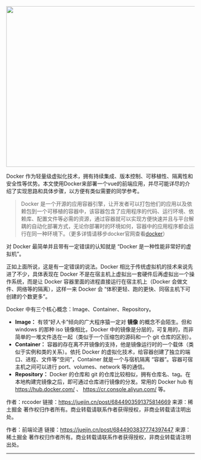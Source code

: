 <img src="https://fastly.jsdelivr.net/gh/webyang-male/yangimgs/docker.webp" style="width:760px;height:430px;"/>

Docker 作为轻量级虚拟化技术，拥有持续集成、版本控制、可移植性、隔离性和安全性等优势。本文使用Docker来部署一个vue的前端应用，并尽可能详尽的介绍了实现思路和具体步骤，以方便有类似需要的同学参考。

> Docker 是一个开源的应用容器引擎，让开发者可以打包他们的应用以及依赖包到一个可移植的容器中，该容器包含了应用程序的代码、运行环境、依赖库、配置文件等必需的资源，通过容器就可以实现方便快速并且与平台解耦的自动化部署方式，无论你部署时的环境如何，容器中的应用程序都会运行在同一种环境下。（更多详情请移步docker官网查看[docker](https://link.juejin.cn?target=https%3A%2F%2Fwww.docker.com%2F)）

对 Docker 最简单并且带有一定错误的认知就是 “Docker 是一种性能非常好的虚拟机”。

正如上面所说，这是有一定错误的说法。Docker 相比于传统虚拟机的技术来说先进了不少，具体表现在 Docker 不是在宿主机上虚拟出一套硬件后再虚拟出一个操作系统，而是让 Docker 容器里面的进程直接运行在宿主机上（Docker 会做文件、网络等的隔离），这样一来 Docker 会 “体积更轻、跑的更快、同宿主机下可创建的个数更多”。

Docker 中有三个核心概念：Image、Container、Repository。

- **Image：** 有领“好人卡”倾向的广大程序猿一定对 **镜像** 的概念不会陌生。但和 windows 的那种 iso 镜像相比，Docker 中的镜像是分层的，可复用的，而非简单的一堆文件迭在一起（类似于一个压缩包的源码和一个 git 仓库的区别）。
- **Container：** 容器的存在离不开镜像的支持，他是镜像运行时的一个载体（类似于实例和类的关系）。依托 Docker 的虚拟化技术，给容器创建了独立的端口、进程、文件等“空间”，Container 就是一个与宿机隔离 “容器”。容器可宿主机之间可以进行 port、volumes、network 等的通信。
- **Repository：** Docker 的仓库和 git 的仓库比较相似，拥有仓库名、tag。在本地构建完镜像之后，即可通过仓库进行镜像的分发。常用的 Docker hub 有 https://hub.docker.com/ 、 https://cr.console.aliyun.com/ 等。


作者：rccoder
链接：https://juejin.cn/post/6844903591375814669
来源：稀土掘金
著作权归作者所有。商业转载请联系作者获得授权，非商业转载请注明出处。




作者：前端论道
链接：https://juejin.cn/post/6844903837774397447
来源：稀土掘金
著作权归作者所有。商业转载请联系作者获得授权，非商业转载请注明出处。

------

